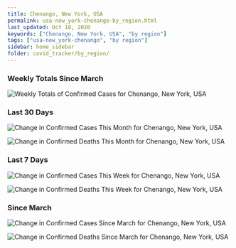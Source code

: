 ```yaml
---
title: Chenango, New York, USA
permalink: usa-new_york-chenango-by_region.html
last_updated: Oct 18, 2020
keywords: ["Chenango, New York, USA", "by region"]
tags: ["usa-new_york-chenango", "by region"]
sidebar: home_sidebar
folder: covid_tracker/by_region/
---
```


<h3>Weekly Totals Since March</h3>

![Weekly Totals of Confirmed Cases for Chenango, New York, USA](images/graphs/usa-new_york-chenango-weekly_totals_graph.png)

<h3>Last 30 Days</h3>

![Change in Confirmed Cases This Month for Chenango, New York, USA](images/graphs/usa-new_york-chenango-delta_confirmed-30_days_graph.png)

![Change in Confirmed Deaths This Month for Chenango, New York, USA](images/graphs/usa-new_york-chenango-delta_deaths-30_days_graph.png)

<h3>Last 7 Days</h3>

![Change in Confirmed Cases This Week for Chenango, New York, USA](images/graphs/usa-new_york-chenango-delta_confirmed-7_days_graph.png)

![Change in Confirmed Deaths This Week for Chenango, New York, USA](images/graphs/usa-new_york-chenango-delta_deaths-7_days_graph.png)

<h3>Since March</h3>

![Change in Confirmed Cases Since March for Chenango, New York, USA](images/graphs/usa-new_york-chenango-delta_confirmed-since_march_graph.png)

![Change in Confirmed Deaths Since March for Chenango, New York, USA](images/graphs/usa-new_york-chenango-delta_deaths-since_march_graph.png)
